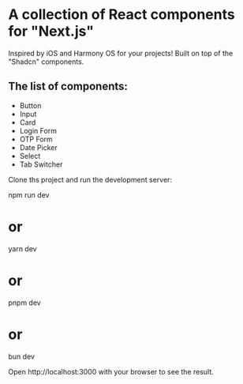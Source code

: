 # A collection of React components for "Next.js"
Inspired by iOS and Harmony OS for your projects! Built on top of the "Shadcn" components.

## The list of components:

- Button
- Input
- Card
- Login Form
- OTP Form
- Date Picker
- Select
- Tab Switcher 


Clone ths project and run the development server:

npm run dev
# or
yarn dev
# or
pnpm dev
# or
bun dev


Open http://localhost:3000 with your browser to see the result.
